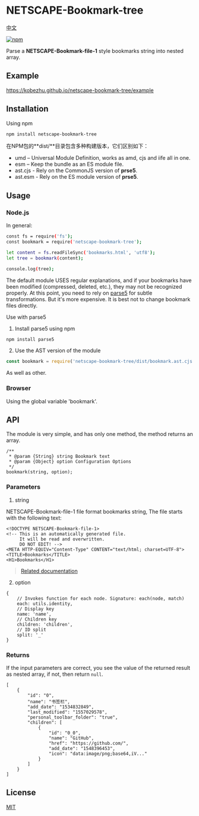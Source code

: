 # NETSCAPE-Bookmark-tree

[中文](README.md)

[![npm](https://img.shields.io/npm/v/netscape-bookmark-tree.svg?color=%23CB3837)](https://www.npmjs.com/package/netscape-bookmark-tree)

Parse a **NETSCAPE-Bookmark-file-1** style bookmarks string into nested array.

## Example

https://kobezhu.github.io/netscape-bookmark-tree/example

## Installation

Using npm

```sh
npm install netscape-bookmark-tree
```

在NPM包的**dist/**目录包含多种构建版本，它们区别如下：

- umd – Universal Module Definition, works as amd, cjs and iife all in one.
- esm – Keep the bundle as an ES module file.
- ast.cjs - Rely on the CommonJS version of **prse5**.
- ast.esm - Rely on the ES module version of **prse5**.

## Usage

### Node.js

In general:

```sh
const fs = require('fs');
const bookmark = require('netscape-bookmark-tree');

let content = fs.readFileSync('bookmarks.html', 'utf8');
let tree = bookmark(content);

console.log(tree);
```

The default module USES regular explanations, and if your bookmarks have been modified (compressed, deleted, etc.), they may not be recognized properly.
At this point, you need to rely on [parse5](https://github.com/inikulin/parse5) for subtle transformations.
But it's more expensive. It is best not to change bookmark files directly.

Use with parse5

1. Install parse5 using npm
```sh
npm install parse5
```

2. Use the AST version of the module
```js
const bookmark = require('netscape-bookmark-tree/dist/bookmark.ast.cjs');
```

As well as other.

### Browser

Using the global variable 'bookmark'.

## API

The module is very simple, and has only one method, the method returns an array.

```
/**
 * @param {String} string Bookmark text
 * @param {Object} option Configuration Options
 */
bookmark(string, option);
```

### Parameters

1. string

NETSCAPE-Bookmark-file-1 file format bookmarks string, The file starts with the following text:

```
<!DOCTYPE NETSCAPE-Bookmark-file-1>
<!-- This is an automatically generated file.
     It will be read and overwritten.
     DO NOT EDIT! -->
<META HTTP-EQUIV="Content-Type" CONTENT="text/html; charset=UTF-8">
<TITLE>Bookmarks</TITLE>
<H1>Bookmarks</H1>
```

> [Related documentation](https://docs.microsoft.com/en-us/previous-versions/windows/internet-explorer/ie-developer/platform-apis/aa753582(v=vs.85))

2. option

```
{
    // Invokes function for each node. Signature: each(node, match)
    each: utils.identity,
    // Display key
    name: 'name',
    // Children key
    children: 'children',
    // ID split
    split: '_'
}
```

### Returns

If the input parameters are correct, you see the value of the returned result as nested array,
if not, then return `null`.

```
[
    {
        "id": "0",
        "name": "书签栏",
        "add_date": "1534832849",
        "last_modified": "1557029578",
        "personal_toolbar_folder": "true",
        "children": [
            {
                "id": "0_0",
                "name": "GitHub",
                "href": "https://github.com/",
                "add_date": "1548396453",
                "icon": "data:image/png;base64,iV..."
            }
        ]
    }
]
```

## License

[MIT](LICENSE)